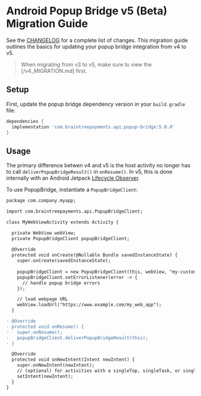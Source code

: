 # Android Popup Bridge v5 (Beta) Migration Guide

See the [CHANGELOG](/CHANGELOG.md) for a complete list of changes. This migration guide outlines the basics for updating your popup bridge integration from v4 to v5.

> When migrating from v3 to v5, make sure to view the [/v4_MIGRATION.md] first.

## Setup

First, update the popup bridge dependency version in your `build.gradle` file:

```groovy
dependencies {
  implementation 'com.braintreepayments.api:popup-bridge:5.0.0'
}
```

## Usage

The primary difference betwen v4 and v5 is the host activity no longer has to call `deliverPopupBridgeResult()` in `onResume()`. In v5, this is done internally with an Android Jetpack [Lifecycle Observer](https://developer.android.com/topic/libraries/architecture/lifecycle).

To use PopupBridge, instantiate a `PopupBridgeClient`:

```diff
package com.company.myapp;

import com.braintreepayments.api.PopupBridgeClient;

class MyWebViewActivity extends Activity {

  private WebView webView;
  private PopupBridgeClient popupBridgeClient;
  
  @Override
  protected void onCreate(@Nullable Bundle savedInstanceState) {
    super.onCreate(savedInstanceState);
    
    popupBridgeClient = new PopupBridgeClient(this, webView, "my-custom-url-scheme");
    popupBridgeClient.setErrorListener(error -> {
      // handle popup bridge errors
    });

    // load webpage URL
    webView.loadUrl("https://www.example.com/my_web_app");
  }

- @Override
- protected void onResume() {
-   super.onResume();
-   popupBridgeClient.deliverPopupBridgeResult(this);
- }

  @Override
  protected void onNewIntent(Intent newIntent) {
    super.onNewIntent(newIntent);
    // (optional) for activities with a singleTop, singleTask, or singleInstance launch mode
    setIntent(newIntent);
  }
}
```
